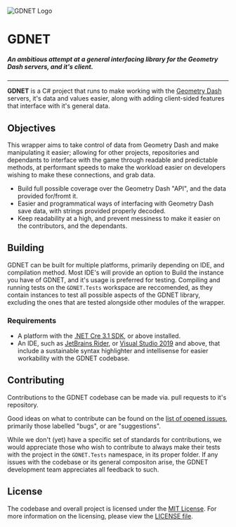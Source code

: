![GDNET Logo](hhttps://github.com/GDdotNET/GDNETPrivate/blob/master/assets/GDNET-Logo-1.png?raw=true)
# GDNET
##### An ambitious attempt at a general interfacing library for the Geometry Dash servers, and it's client.

----

**GDNET** is a C# project that runs to make working with the [Geometry Dash](http://robtopgames.com) servers, it's data and values easier, along with adding client-sided features that interface with it's general data.

## Objectives
This wrapper aims to take control of data from Geometry Dash and make manipulating it easier; allowing for other projects, repositories and dependants to interface with the game through readable and predictable methods, at performant speeds to make the workload easier on developers wishing to make these connections, and grab data.
* Build full possible coverage over the Geometry Dash "API", and the data provided for/fromt it.
* Easier and programmatical ways of interfacing with Geometry Dash save data, with strings provided properly decoded.
* Keep readability at a high, and prevent messiness to make it easier on the contributors, and the dependants.

## Building
GDNET can be built for multiple platforms, primarily depending on IDE, and compilation method. Most IDE's will provide an option to Build the instance you have of GDNET, and it's usage is preferred for testing. Compiling and running tests on the `GDNET.Tests` workspace are reccomended, as they contain instances to test all possible aspects of the GDNET library, excluding the ones that are tested alongside other modules of the wrapper.
### Requirements
* A platform with the [.NET Cre 3.1 SDK](https://dotnet.microsoft.com/download/dotnet-core), or above installed.
* An IDE, such as [JetBrains Rider](https://www.jetbrains.com/rider/), or [Visual Studio 2019](https://visualstudio.microsoft.com/) and above, that include a sustainable syntax highlighter and intellisense for easier workability with the GDNET codebase.

## Contributing
Contributions to the GDNET codebase can be made via. pull requests to it's repository.

Good ideas on what to contribute can be found on the [list of opened issues](https://github.com/GDdotNET/GDNET/issues), primarily those labelled "bugs", or are "suggestions".

While we don't (yet) have a specific set of standards for contributions, we would appreciate those who wish to contribute to always make their tests with the project in the `GDNET.Tests` namespace, in its proper folder. If any issues with the codebase or its general compositon arise, the GDNET development team appreciates all feedback to such.

## License
The codebase and overall project is licensed under the [MIT License](https://opensource.org/licenses/MIT). For more information on the licensing, please view the [LICENSE file](https://github.com/Homurasama/GDNETPrivate/blob/master/LICENSE).